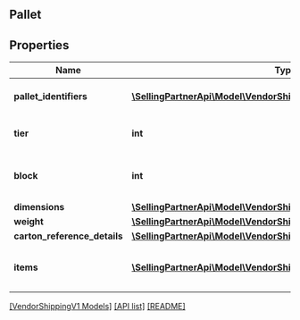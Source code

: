 ## Pallet

## Properties

Name | Type | Description | Notes
------------ | ------------- | ------------- | -------------
**pallet_identifiers** | [**\SellingPartnerApi\Model\VendorShippingV1\ContainerIdentification[]**](ContainerIdentification.md) | A list of pallet identifiers. |
**tier** | **int** | Number of layers per pallet. | [optional]
**block** | **int** | Number of cartons per layer on the pallet. | [optional]
**dimensions** | [**\SellingPartnerApi\Model\VendorShippingV1\Dimensions**](Dimensions.md) |  | [optional]
**weight** | [**\SellingPartnerApi\Model\VendorShippingV1\Weight**](Weight.md) |  | [optional]
**carton_reference_details** | [**\SellingPartnerApi\Model\VendorShippingV1\CartonReferenceDetails**](CartonReferenceDetails.md) |  | [optional]
**items** | [**\SellingPartnerApi\Model\VendorShippingV1\ContainerItem[]**](ContainerItem.md) | A list of container item details. | [optional]

[[VendorShippingV1 Models]](../) [[API list]](../../Api) [[README]](../../../README.md)

